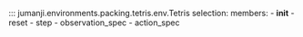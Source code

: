 ::: jumanji.environments.packing.tetris.env.Tetris
    selection:
      members:
        - __init__
        - reset
        - step
        - observation_spec
        - action_spec
